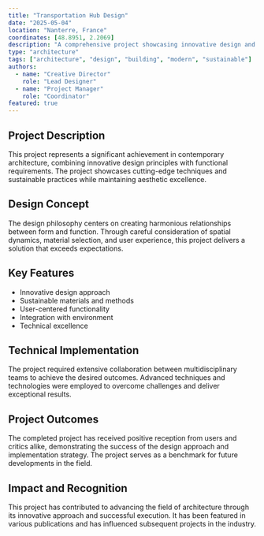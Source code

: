 ```yaml
---
title: "Transportation Hub Design"
date: "2025-05-04"
location: "Nanterre, France"
coordinates: [48.8951, 2.2069]
description: "A comprehensive project showcasing innovative design and creative solutions"
type: "architecture"
tags: ["architecture", "design", "building", "modern", "sustainable"]
authors:
  - name: "Creative Director"
    role: "Lead Designer"
  - name: "Project Manager"
    role: "Coordinator"
featured: true
---
```


## Project Description

This project represents a significant achievement in contemporary architecture, combining innovative design principles with functional requirements. The project showcases cutting-edge techniques and sustainable practices while maintaining aesthetic excellence.

## Design Concept

The design philosophy centers on creating harmonious relationships between form and function. Through careful consideration of spatial dynamics, material selection, and user experience, this project delivers a solution that exceeds expectations.

## Key Features

- Innovative design approach
- Sustainable materials and methods
- User-centered functionality
- Integration with environment
- Technical excellence

## Technical Implementation

The project required extensive collaboration between multidisciplinary teams to achieve the desired outcomes. Advanced techniques and technologies were employed to overcome challenges and deliver exceptional results.

## Project Outcomes

The completed project has received positive reception from users and critics alike, demonstrating the success of the design approach and implementation strategy. The project serves as a benchmark for future developments in the field.

## Impact and Recognition

This project has contributed to advancing the field of architecture through its innovative approach and successful execution. It has been featured in various publications and has influenced subsequent projects in the industry.
